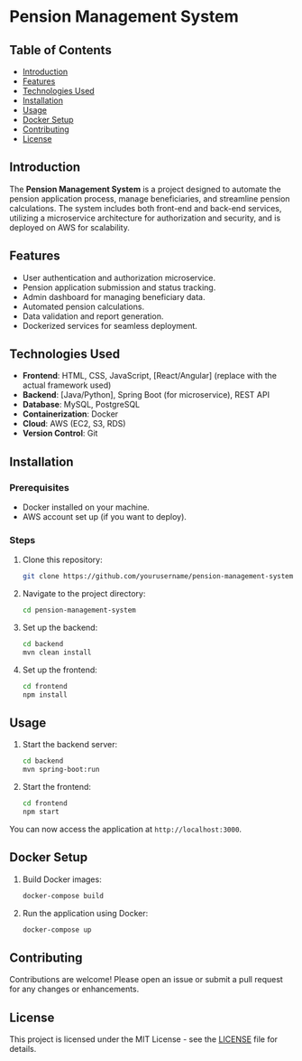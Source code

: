 # Pension Management System

## Table of Contents
- [Introduction](#introduction)
- [Features](#features)
- [Technologies Used](#technologies-used)
- [Installation](#installation)
- [Usage](#usage)
- [Docker Setup](#docker-setup)
- [Contributing](#contributing)
- [License](#license)

## Introduction
The **Pension Management System** is a project designed to automate the pension application process, manage beneficiaries, and streamline pension calculations. The system includes both front-end and back-end services, utilizing a microservice architecture for authorization and security, and is deployed on AWS for scalability.

## Features
- User authentication and authorization microservice.
- Pension application submission and status tracking.
- Admin dashboard for managing beneficiary data.
- Automated pension calculations.
- Data validation and report generation.
- Dockerized services for seamless deployment.

## Technologies Used
- **Frontend**: HTML, CSS, JavaScript, [React/Angular] (replace with the actual framework used)
- **Backend**: [Java/Python], Spring Boot (for microservice), REST API
- **Database**: MySQL, PostgreSQL
- **Containerization**: Docker
- **Cloud**: AWS (EC2, S3, RDS)
- **Version Control**: Git

## Installation

### Prerequisites
- Docker installed on your machine.
- AWS account set up (if you want to deploy).

### Steps
1. Clone this repository:
    ```bash
    git clone https://github.com/yourusername/pension-management-system.git
    ```
2. Navigate to the project directory:
    ```bash
    cd pension-management-system
    ```
3. Set up the backend:
    ```bash
    cd backend
    mvn clean install
    ```
4. Set up the frontend:
    ```bash
    cd frontend
    npm install
    ```

## Usage
1. Start the backend server:
    ```bash
    cd backend
    mvn spring-boot:run
    ```
2. Start the frontend:
    ```bash
    cd frontend
    npm start
    ```

You can now access the application at `http://localhost:3000`.

## Docker Setup
1. Build Docker images:
    ```bash
    docker-compose build
    ```
2. Run the application using Docker:
    ```bash
    docker-compose up
    ```

## Contributing
Contributions are welcome! Please open an issue or submit a pull request for any changes or enhancements.

## License
This project is licensed under the MIT License - see the [LICENSE](LICENSE) file for details.
